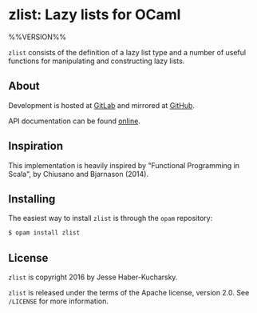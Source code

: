 # zlist: Lazy lists for OCaml

%%VERSION%%

`zlist` consists of the definition of a lazy list type and a number of useful functions for manipulating and constructing lazy lists.

## About

Development is hosted at [GitLab](https://gitlab.com/jhaberku/Zlist) and mirrored at [GitHub](https://github.com/hakuch/Zlist).

API documentation can be found [online](http://jhaberku.gitlab.io/Zlist/zlist/Zlist).

## Inspiration

This implementation is heavily inspired by "Functional Programming in Scala", by Chiusano and Bjarnason (2014).

## Installing

The easiest way to install `zlist` is through the `opam` repository:

```bash
$ opam install zlist
```

## License

`zlist` is copyright 2016 by Jesse Haber-Kucharsky.

`zlist` is released under the terms of the Apache license, version 2.0. See
`/LICENSE` for more information.
